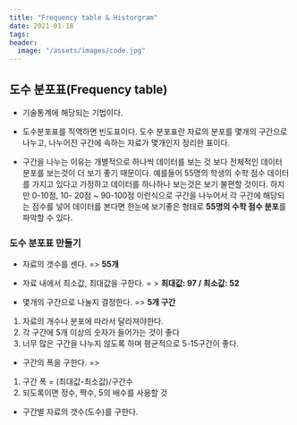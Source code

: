 ```yaml
---
title: "Frequency table & Historgram"
date: 2021-01-18
tags:
header:
  image: "/assets/images/code.jpg"
---
```


## 도수 분포표(Frequency table)

 * 기술통계에 해당되는 기법이다.

 * 도수분포표를 직역하면 빈도표이다. 도수 분포표란 자료의 분포를 몇개의 구간으로 나누고, 나누어진 구간에 속하는 자료가 몇개인지 정리한 표이다.

 * 구간을 나누는 이유는 개별적으로 하나씩 데이터를 보는 것 보다 전체적인 데이터 분포를 보는것이 더 보기 좋기 때문이다. 예를들어 55명의 학생의 수학 점수 데이터를 가지고 있다고 가정하고 데이터를 하나하나 보는것은 보기 불편할 것이다. 하지만 0-10점, 10- 20점 ~ 90-100점 이런식으로 구간을 나누어서 각 구간에 해당되는 점수를 넣어 데이터를 본다면 한눈에 보기좋은 형태로 **55명의 수학 점수 분포**를 파악할 수 있다.



### 도수 분포표 만들기

 * 자료의 갯수를 센다. => **55개**

 * 자료 내에서 최소값, 최대값을 구한다. = > **최대값: 97 / 최소값: 52**

 * 몇개의 구간으로 나눌지 결정한다. => **5개 구간**

 1. 자료의 개수나 분포에 따라서 달라져야한다.
 2. 각 구간에 5개 이상의 숫자가 들어가는 것이 좋다
 3. 너무 많은 구간을 나누지 않도록 하며 평균적으로 5-15구간이 좋다.

 * 구간의 폭을 구한다. =>
 1. 구간 폭 = (최대값-최소값)/구간수
 2. 되도록이면 정수, 짝수, 5의 배수를 사용할 것

 * 구간별 자료의 갯수(도수)를 구한다.